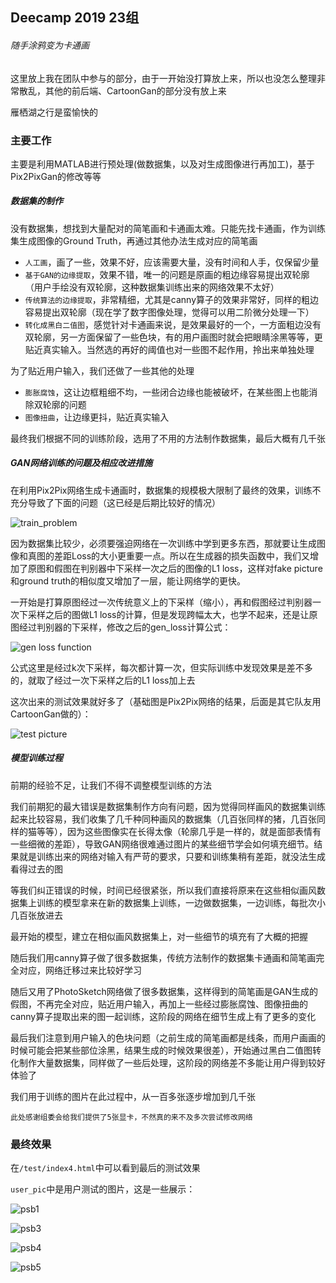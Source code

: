## Deecamp 2019 23组

###### 随手涂鸦变为卡通画

这里放上我在团队中参与的部分，由于一开始没打算放上来，所以也没怎么整理非常散乱，其他的前后端、CartoonGan的部分没有放上来

雁栖湖之行是蛮愉快的

### 主要工作

主要是利用MATLAB进行预处理(做数据集，以及对生成图像进行再加工)，基于Pix2PixGan的修改等等

##### 数据集的制作

没有数据集，想找到大量配对的简笔画和卡通画太难。只能先找卡通画，作为训练集生成图像的Ground Truth，再通过其他办法生成对应的简笔画

- `人工画`，画了一些，效果不好，应该需要大量，没有时间和人手，仅保留少量
- `基于GAN的边缘提取`，效果不错，唯一的问题是原画的粗边缘容易提出双轮廓（用户手绘没有双轮廓，这种数据集训练出来的网络效果不太好）
- `传统算法的边缘提取`，非常精细，尤其是canny算子的效果非常好，同样的粗边容易提出双轮廓（现在学了数字图像处理，觉得可以用二阶微分处理一下）
- `转化成黑白二值图`，感觉针对卡通画来说，是效果最好的一个，一方面粗边没有双轮廓，另一方面保留了一些色块，有的用户画图时就会把眼睛涂黑等等，更贴近真实输入。当然选的再好的阈值也对一些图不起作用，拎出来单独处理

为了贴近用户输入，我们还做了一些其他的处理

- `膨胀腐蚀`，这让边框粗细不均，一些闭合边缘也能被破坏，在某些图上也能消除双轮廓的问题
- `图像扭曲`，让边缘更抖，贴近真实输入

最终我们根据不同的训练阶段，选用了不用的方法制作数据集，最后大概有几千张



##### GAN网络训练的问题及相应改进措施

在利用Pix2Pix网络生成卡通画时，数据集的规模极大限制了最终的效果，训练不充分导致了下面的问题（这已经是后期比较好的情况）

![train_problem](https://raw.githubusercontent.com/congee524/Deecamp2019-23-group/master/notes_image/train_problem.png)


因为数据集比较少，必须要强迫网络在一次训练中学到更多东西，那就要让生成图像和真图的差距Loss的大小更重要一点。所以在生成器的损失函数中，我们又增加了原图和假图在判别器中下采样一次之后的图像的L1 loss，这样对fake picture和ground truth的相似度又增加了一层，能让网络学的更快。

一开始是打算原图经过一次传统意义上的下采样（缩小），再和假图经过判别器一次下采样之后的图做L1 loss的计算，但是发现跨幅太大，也学不起来，还是让原图经过判别器的下采样，修改之后的gen_loss计算公式：

![gen loss function](https://raw.githubusercontent.com/congee524/Deecamp2019-23-group/master/notes_image/gen_loss_function.png)

公式这里是经过k次下采样，每次都计算一次，但实际训练中发现效果是差不多的，就取了经过一次下采样之后的L1 loss加上去

这次出来的测试效果就好多了（基础图是Pix2Pix网络的结果，后面是其它队友用CartoonGan做的）：

![test picture](
https://raw.githubusercontent.com/congee524/Deecamp2019-23-group/master/notes_image/test_picture.jpg)



##### 模型训练过程

前期的经验不足，让我们不得不调整模型训练的方法

我们前期犯的最大错误是数据集制作方向有问题，因为觉得同样画风的数据集训练起来比较容易，我们收集了几千种同种画风的数据集（几百张同样的猪，几百张同样的猫等等），因为这些图像实在长得太像（轮廓几乎是一样的，就是面部表情有一些细微的差距），导致GAN网络很难通过图片的某些细节学会如何填充细节。结果就是训练出来的网络对输入有严苛的要求，只要和训练集稍有差距，就没法生成看得过去的图

等我们纠正错误的时候，时间已经很紧张，所以我们直接将原来在这些相似画风数据集上训练的模型拿来在新的数据集上训练，一边做数据集，一边训练，每批次小几百张放进去

最开始的模型，建立在相似画风数据集上，对一些细节的填充有了大概的把握

随后我们用canny算子做了很多数据集，传统方法制作的数据集卡通画和简笔画完全对应，网络迁移过来比较好学习

随后又用了PhotoSketch网络做了很多数据集，这样得到的简笔画是GAN生成的假图，不再完全对应，贴近用户输入，再加上一些经过膨胀腐蚀、图像扭曲的canny算子提取出来的图一起训练，这阶段的网络在细节生成上有了更多的变化

最后我们注意到用户输入的色块问题（之前生成的简笔画都是线条，而用户画画的时候可能会把某些部位涂黑，结果生成的时候效果很差），开始通过黑白二值图转化制作大量数据集，同样做了一些后处理，这阶段的网络差不多能让用户得到较好体验了

我们用于训练的图片在此过程中，从一百多张逐步增加到几千张

`此处感谢组委会给我们提供了5张显卡，不然真的来不及多次尝试修改网络`



### 最终效果

在`/test/index4.html`中可以看到最后的测试效果

`user_pic`中是用户测试的图片，这是一些展示：

![psb1](
https://raw.githubusercontent.com/congee524/Deecamp2019-23-group/master/user_picture/psb1.jpg)

![psb3](
https://raw.githubusercontent.com/congee524/Deecamp2019-23-group/master/user_picture/psb3.jpg)

![psb4](
https://raw.githubusercontent.com/congee524/Deecamp2019-23-group/master/user_picture/psb4.jpg)

![psb5](
https://raw.githubusercontent.com/congee524/Deecamp2019-23-group/master/user_picture/psb5.jpg)
